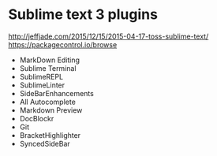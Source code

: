 # Sublime text 3 plugins
http://jeffjade.com/2015/12/15/2015-04-17-toss-sublime-text/  
https://packagecontrol.io/browse

* MarkDown Editing
* Sublime Terminal
* SublimeREPL
* SublimeLinter
* SideBarEnhancements
* All Autocomplete
* Markdown Preview
* DocBlockr
* Git
* BracketHighlighter
* SyncedSideBar